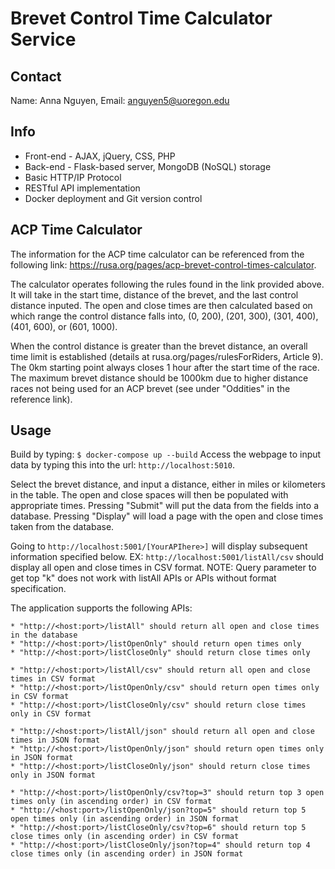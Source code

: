 # Brevet Control Time Calculator Service

## Contact

Name: Anna Nguyen, 
Email: anguyen5@uoregon.edu

## Info 

* Front-end - AJAX, jQuery, CSS, PHP
* Back-end - Flask-based server, MongoDB (NoSQL) storage
* Basic HTTP/IP Protocol
* RESTful API implementation
* Docker deployment and Git version control

## ACP Time Calculator

The information for the ACP time calculator can be referenced from the following link: https://rusa.org/pages/acp-brevet-control-times-calculator.

The calculator operates following the rules found in the link provided above. It will take in the start time, distance of the brevet, and the last control distance inputed. The open and close times are then calculated based on which range the control distance falls into, (0, 200), (201, 300), (301, 400), (401, 600), or (601, 1000).

When the control distance is greater than the brevet distance, an overall time limit is established (details at rusa.org/pages/rulesForRiders, Article 9). The 0km starting point always closes 1 hour after the start time of the race. The maximum brevet distance should be 1000km due to higher distance races not being used for an ACP brevet (see under "Oddities" in the reference link).

## Usage

Build by typing: ```$ docker-compose up --build```
Access the webpage to input data by typing this into the url: ```http://localhost:5010```.

Select the brevet distance, and input a distance, either in miles or kilometers in the table. The open and close spaces will then be populated with appropriate times. Pressing "Submit" will put the data from the fields into a database. Pressing "Display" will load a page with the open and close times taken from the database.

Going to ```http://localhost:5001/[YourAPIhere>]``` will display subsequent information specified below. EX: ```http://localhost:5001/listAll/csv``` should display all open and close times in CSV format. NOTE: Query parameter to get top "k" does not work with listAll APIs or APIs without format specification.

The application supports the following APIs:

    * "http://<host:port>/listAll" should return all open and close times in the database
    * "http://<host:port>/listOpenOnly" should return open times only
    * "http://<host:port>/listCloseOnly" should return close times only

    * "http://<host:port>/listAll/csv" should return all open and close times in CSV format
    * "http://<host:port>/listOpenOnly/csv" should return open times only in CSV format
    * "http://<host:port>/listCloseOnly/csv" should return close times only in CSV format

    * "http://<host:port>/listAll/json" should return all open and close times in JSON format
    * "http://<host:port>/listOpenOnly/json" should return open times only in JSON format
    * "http://<host:port>/listCloseOnly/json" should return close times only in JSON format

    * "http://<host:port>/listOpenOnly/csv?top=3" should return top 3 open times only (in ascending order) in CSV format 
    * "http://<host:port>/listOpenOnly/json?top=5" should return top 5 open times only (in ascending order) in JSON format
    * "http://<host:port>/listCloseOnly/csv?top=6" should return top 5 close times only (in ascending order) in CSV format
    * "http://<host:port>/listCloseOnly/json?top=4" should return top 4 close times only (in ascending order) in JSON format
